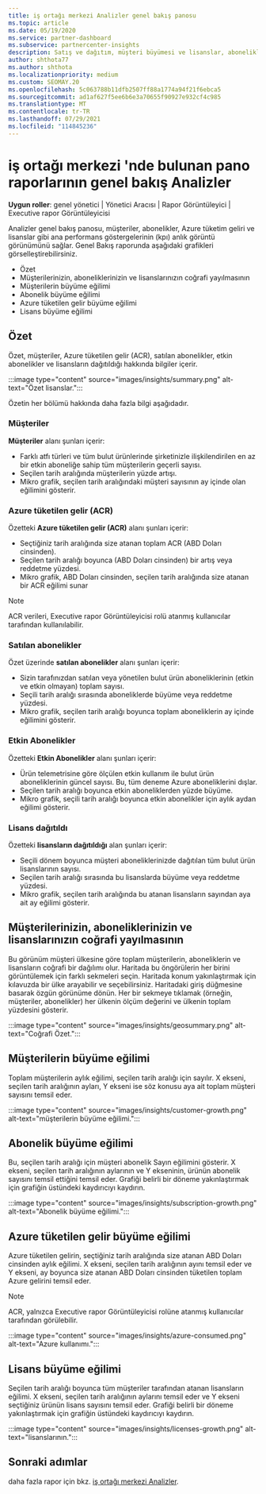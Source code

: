 ```yaml
---
title: iş ortağı merkezi Analizler genel bakış panosu
ms.topic: article
ms.date: 05/19/2020
ms.service: partner-dashboard
ms.subservice: partnercenter-insights
description: Satış ve dağıtım, müşteri büyümesi ve lisanslar, abonelikler ve Azure tüketimiyle gelir artışını nasıl yapmakta olduğumun bir anlık görüntüsüne bakın.
author: shthota77
ms.author: shthota
ms.localizationpriority: medium
ms.custom: SEOMAY.20
ms.openlocfilehash: 5c063788b11dfb2507ff88a1774a94f21f6ebca5
ms.sourcegitcommit: ad1af627f5ee6b6e3a70655f90927e932cf4c985
ms.translationtype: MT
ms.contentlocale: tr-TR
ms.lasthandoff: 07/29/2021
ms.locfileid: "114845236"
---
```

# <a name="overview-dashboard-reports-available-in-partner-center-insights"></a>iş ortağı merkezi 'nde bulunan pano raporlarının genel bakış Analizler
 
**Uygun roller**: genel yönetici | Yönetici Aracısı | Rapor Görüntüleyici | Executive rapor Görüntüleyicisi

Analizler genel bakış panosu, müşteriler, abonelikler, Azure tüketim geliri ve lisanslar gibi ana performans göstergelerinin (kpı) anlık görüntü görünümünü sağlar. Genel Bakış raporunda aşağıdaki grafikleri görselleştirebilirsiniz.

- Özet  
- Müşterilerinizin, aboneliklerinizin ve lisanslarınızın coğrafi yayılmasının  
- Müşterilerin büyüme eğilimi 
- Abonelik büyüme eğilimi 
- Azure tüketilen gelir büyüme eğilimi 
- Lisans büyüme eğilimi 

## <a name="summary"></a>Özet

Özet, müşteriler, Azure tüketilen gelir (ACR), satılan abonelikler, etkin abonelikler ve lisansların dağıtıldığı hakkında bilgiler içerir. 

:::image type="content" source="images/insights/summary.png" alt-text="Özet lisanslar.":::

Özetin her bölümü hakkında daha fazla bilgi aşağıdadır.

### <a name="customers"></a>Müşteriler

**Müşteriler** alanı şunları içerir:

- Farklı atfı türleri ve tüm bulut ürünlerinde şirketinizle ilişkilendirilen en az bir etkin aboneliğe sahip tüm müşterilerin geçerli sayısı.
- Seçilen tarih aralığında müşterilerin yüzde artışı.
- Mikro grafik, seçilen tarih aralığındaki müşteri sayısının ay içinde olan eğilimini gösterir.

### <a name="azure-consumed-revenue-acr"></a>Azure tüketilen gelir (ACR)

Özetteki **Azure tüketilen gelir (ACR)** alanı şunları içerir:

- Seçtiğiniz tarih aralığında size atanan toplam ACR (ABD Doları cinsinden).
- Seçilen tarih aralığı boyunca (ABD Doları cinsinden) bir artış veya reddetme yüzdesi.
- Mikro grafik, ABD Doları cinsinden, seçilen tarih aralığında size atanan bir ACR eğilimi sunar 

> [!NOTE]
> ACR verileri, Executive rapor Görüntüleyicisi rolü atanmış kullanıcılar tarafından kullanılabilir.
 
### <a name="subscriptions-sold"></a>Satılan abonelikler

Özet üzerinde **satılan abonelikler** alanı şunları içerir:

- Sizin tarafınızdan satılan veya yönetilen bulut ürün aboneliklerinin (etkin ve etkin olmayan) toplam sayısı.  
- Seçili tarih aralığı sırasında aboneliklerde büyüme veya reddetme yüzdesi.
- Mikro grafik, seçilen tarih aralığı boyunca toplam aboneliklerin ay içinde eğilimini gösterir.

### <a name="active-subscriptions"></a>Etkin Abonelikler

Özetteki **Etkin Abonelikler** alanı şunları içerir:

- Ürün telemetrisine göre ölçülen etkin kullanım ile bulut ürün aboneliklerinin güncel sayısı. Bu, tüm deneme Azure aboneliklerini dışlar.  
- Seçilen tarih aralığı boyunca etkin aboneliklerden yüzde büyüme.
- Mikro grafik, seçili tarih aralığı boyunca etkin abonelikler için aylık aydan eğilimi gösterir.
 
### <a name="licenses-deployed"></a>Lisans dağıtıldı

Özetteki **lisansların dağıtıldığı** alan şunları içerir:
 
- Seçili dönem boyunca müşteri aboneliklerinizde dağıtılan tüm bulut ürün lisanslarının sayısı. 
- Seçilen tarih aralığı sırasında bu lisanslarda büyüme veya reddetme yüzdesi. 
- Mikro grafik, seçilen tarih aralığında bu atanan lisansların sayından aya ait ay eğilimi gösterir.

## <a name="geographical-spread-of-your-customers-subscriptions-and-licenses"></a>Müşterilerinizin, aboneliklerinizin ve lisanslarınızın coğrafi yayılmasının

Bu görünüm müşteri ülkesine göre toplam müşterilerin, aboneliklerin ve lisansların coğrafi bir dağılımı olur. Haritada bu öngörülerin her birini görüntülemek için farklı sekmeleri seçin. Haritada konum yakınlaştırmak için kılavuzda bir ülke arayabilir ve seçebilirsiniz. Haritadaki giriş düğmesine basarak özgün görünüme dönün. Her bir sekmeye tıklamak (örneğin, müşteriler, abonelikler) her ülkenin ölçüm değerini ve ülkenin toplam yüzdesini gösterir.  

:::image type="content" source="images/insights/geosummary.png" alt-text="Coğrafi Özet.":::

## <a name="customers-growth-trend"></a>Müşterilerin büyüme eğilimi

Toplam müşterilerin aylık eğilimi, seçilen tarih aralığı için sayılır. X ekseni, seçilen tarih aralığının ayları, Y ekseni ise söz konusu aya ait toplam müşteri sayısını temsil eder. 

:::image type="content" source="images/insights/customer-growth.png" alt-text="müşterilerin büyüme eğilimi.":::

## <a name="subscriptions-growth-trend"></a>Abonelik büyüme eğilimi

Bu, seçilen tarih aralığı için müşteri abonelik Sayın eğilimini gösterir. X ekseni, seçilen tarih aralığının aylarının ve Y ekseninin, ürünün abonelik sayısını temsil ettiğini temsil eder. Grafiği belirli bir döneme yakınlaştırmak için grafiğin üstündeki kaydırıcıyı kaydırın. 

:::image type="content" source="images/insights/subscription-growth.png" alt-text="Abonelik büyüme eğilimi.":::

## <a name="azure-consumed-revenue-growth-trend"></a>Azure tüketilen gelir büyüme eğilimi

Azure tüketilen gelirin, seçtiğiniz tarih aralığında size atanan ABD Doları cinsinden aylık eğilimi. X ekseni, seçilen tarih aralığının ayını temsil eder ve Y ekseni, ay boyunca size atanan ABD Doları cinsinden tüketilen toplam Azure gelirini temsil eder.

> [!NOTE]
> ACR, yalnızca Executive rapor Görüntüleyicisi rolüne atanmış kullanıcılar tarafından görülebilir. 

:::image type="content" source="images/insights/azure-consumed.png" alt-text="Azure kullanımı.":::

## <a name="licenses-growth-trend"></a>Lisans büyüme eğilimi
 
Seçilen tarih aralığı boyunca tüm müşteriler tarafından atanan lisansların eğilimi. X ekseni, seçilen tarih aralığının aylarını temsil eder ve Y ekseni seçtiğiniz ürünün lisans sayısını temsil eder. Grafiği belirli bir döneme yakınlaştırmak için grafiğin üstündeki kaydırıcıyı kaydırın.  

:::image type="content" source="images/insights/licenses-growth.png" alt-text="lisanslarının.":::

## <a name="next-steps"></a>Sonraki adımlar

daha fazla rapor için bkz. [iş ortağı merkezi Analizler](partner-center-insights.md).
